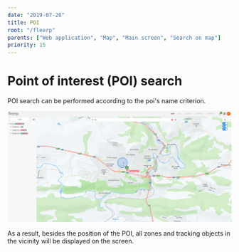 ```yaml
---
date: "2019-07-20"
title: POI
root: "/fleerp"
parents: ["Web application", "Map", "Main screen", "Search on map"]
priority: 15
---
```


# Point of interest (POI) search

POI search can be performed according to the poi's name criterion.

![POI](poi-en.png)

As a result, besides the position of the POI, all zones and tracking objects in the vicinity will be displayed on the screen.
